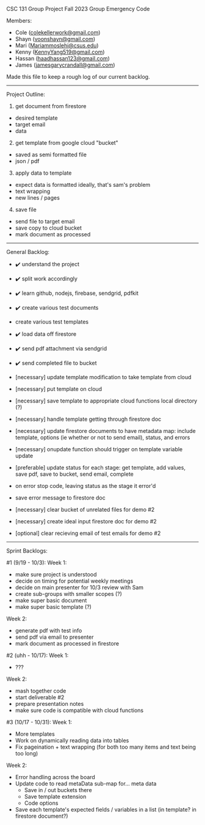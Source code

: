 CSC 131 Group Project Fall 2023
Group Emergency Code

Members:
- Cole          (colekellerwork@gmail.com)
- Shayn         (voonshayn@gmail.com)
- Mari          (Mariammoslehi@csus.edu)
- Kenny         (KennyYang519@gmail.com)
- Hassan        (haadhassan123@gmail.com)
- James         (jamesgarycrandall@gmail.com)

Made this file to keep a rough log of our current backlog.

------------------------------------------------------------------------------------------

Project Outline:

1. get document from firestore
  - desired template
  - target email
  - data

2. get template from google cloud "bucket"
  - saved as semi formatted file
  - json / pdf

3. apply data to template
  - expect data is formatted ideally, that's sam's problem
  - text wrapping
  - new lines / pages

4. save file
  - send file to target email
  - save copy to cloud bucket
  - mark document as processed

------------------------------------------------------------------------------------------

General Backlog:
- ✔️ understand the project
- ✔️ split work accordingly
- ✔️ learn github, nodejs, firebase, sendgrid, pdfkit
- ✔️ create various test documents
- create various test templates
- ✔️ load data off firestore
- ✔️ send pdf attachment via sendgrid
- ✔️ send completed file to bucket

- [necessary] update template modification to take template from cloud
- [necessary] put template on cloud
- [necessary] save template to appropriate cloud functions local directory (?)
- [necessary] handle template getting through firestore doc
- [necessary] update firestore documents to have metadata map: include template, options (ie whether or not to send email), status, and errors
- [necessary] onupdate function should trigger on template variable update
- [preferable] update status for each stage: get template, add values, save pdf, save to bucket, send email, complete
- on error stop code, leaving status as the stage it error'd
- save error message to firestore doc
- [necessary] clear bucket of unrelated files for demo #2
- [necessary] create ideal input firestore doc for demo #2
- [optional] clear recieving email of test emails for demo #2

-----------------------------------------------------

Sprint Backlogs:

#1 (9/19 - 10/3):
Week 1:
- make sure project is understood
- decide on timing for potential weekly meetings
- decide on main presenter for 10/3 review with Sam
- create sub-groups with smaller scopes (?)
- make super basic document
- make super basic template (?)
  
Week 2:
- generate pdf with test info
- send pdf via email to presenter
- mark document as processed in firestore


#2 (uhh - 10/17):
Week 1:
- ???

Week 2:
- mash together code
- start deliverable #2
- prepare presentation notes
- make sure code is compatible with cloud functions


#3 (10/17 - 10/31):
Week 1:
- More templates
- Work on dynamically reading data into tables
- Fix pageination + text wrapping (for both too many items and text being too long)
  
Week 2:
- Error handling across the board
- Update code to read metaData sub-map for... meta data
  - Save in / out buckets there
  - Save template extension
  - Code options
- Save each template's expected fields / variables in a list (in template? in firestore document?)










